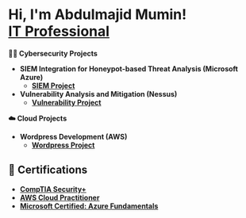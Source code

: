 <h1>Hi, I'm Abdulmajid Mumin! <br/> <a href="https://www.linkedin.com/in/abdulmajidmumin/">IT Professional</a></h1>


<b>👨‍💻 Cybersecurity Projects <b>
- <b>SIEM Integration for Honeypot-based Threat Analysis (Microsoft Azure)</b>
  - [SIEM Project](https://github.com/AbdulMumin123/SIEMHoney-Pot)
- <b>Vulnerability Analysis and Mitigation (Nessus)</b>
  - [Vulnerability Project](https://github.com/AbdulMumin123/VulnerabilityAnalysis/blob/main/README.md)
 
<b>☁️ Cloud Projects <b>
- <b>Wordpress Development (AWS)</b>
  - [Wordpress Project](https://github.com/AbdulMumin123/WordPress)


<h2>📝 Certifications</h2>

- [CompTIA Security+](https://www.credly.com/badges/7fe41b61-7a78-457a-9041-9b5b06142d1c/public_url)
- [AWS Cloud Practitioner](https://www.credly.com/badges/c1f8006e-4f03-40e6-bb68-5fc0dc1a89c4/public_url)
- [Microsoft Certified: Azure Fundamentals](https://learn.microsoft.com/api/credentials/share/en-us/AbdulmajidMumin-6994/155616B08B174BD0?sharingId=42B20CC9447C7C40)
